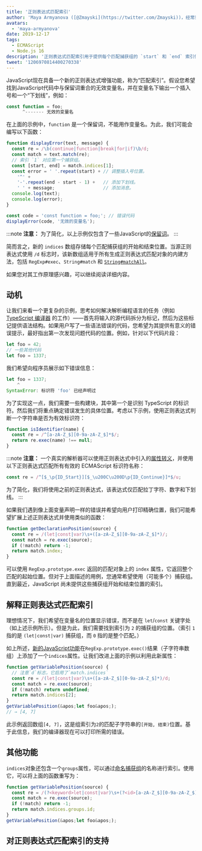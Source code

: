 ```yaml
---
title: '正则表达式匹配索引'
author: 'Maya Armyanova ([@Zmayski](https://twitter.com/Zmayski))，经常表达新特性'
avatars:
  - 'maya-armyanova'
date: 2019-12-17
tags:
  - ECMAScript
  - Node.js 16
description: '正则表达式匹配索引用于提供每个匹配捕获组的 `start` 和 `end` 索引位置。'
tweet: '1206970814400270338'
---
```

JavaScript现在具备一个新的正则表达式增强功能，称为“匹配索引”。假设您希望找到JavaScript代码中与保留词重合的无效变量名，并在变量名下输出一个插入号和一个“下划线”，例如：

<!--truncate-->
```js
const function = foo;
      ^------- 无效的变量名
```

在上面的示例中，`function` 是一个保留词，不能用作变量名。为此，我们可能会编写以下函数：

```js
function displayError(text, message) {
  const re = /\b(continue|function|break|for|if)\b/d;
  const match = text.match(re);
  // 索引 `1` 对应第一个捕获组。
  const [start, end] = match.indices[1];
  const error = ' '.repeat(start) + // 调整插入号位置。
    '^' +
    '-'.repeat(end - start - 1) +   // 添加下划线。
    ' ' + message;                  // 添加消息。
  console.log(text);
  console.log(error);
}

const code = 'const function = foo;'; // 错误代码
displayError(code, '无效的变量名');
```

:::note
**注意：** 为了简化，以上示例仅包含了一些JavaScript的[保留词](https://mathiasbynens.be/notes/reserved-keywords)。
:::

简而言之，新的 `indices` 数组存储每个匹配捕获组的开始和结束位置。当源正则表达式使用 `/d` 标志时，该新数组适用于所有生成正则表达式匹配对象的内建方法，包括 `RegExp#exec`、`String#match` 和 [`String#matchAll`](https://v8.dev/features/string-matchall)。

如果您对其工作原理感兴趣，可以继续阅读详细内容。

## 动机

让我们来看一个更复杂的示例，思考如何解决解析编程语言的任务（例如 [TypeScript 编译器](https://github.com/microsoft/TypeScript/tree/master/src/compiler) 的工作）——首先将输入的源代码拆分为标记，然后为这些标记提供语法结构。如果用户写了一些语法错误的代码，您希望为其提供有意义的错误提示，最好指出第一次发现问题代码的位置。例如，针对以下代码片段：

```js
let foo = 42;
// 一些其他代码
let foo = 1337;
```

我们希望向程序员展示如下错误信息：

```js
let foo = 1337;
    ^
SyntaxError: 标识符 'foo' 已经声明过
```

为了实现这一点，我们需要一些构建块，其中第一个是识别 TypeScript 的标识符。然后我们将重点确定错误发生的具体位置。考虑以下示例，使用正则表达式判断一个字符串是否为有效标识符：

```js
function isIdentifier(name) {
  const re = /^[a-zA-Z_$][0-9a-zA-Z_$]*$/;
  return re.exec(name) !== null;
}
```

:::note
**注意：** 一个真实的解析器可以使用正则表达式中引入的[属性转义](https://github.com/tc39/proposal-regexp-unicode-property-escapes#other-examples)，并使用以下正则表达式匹配所有有效的 ECMAScript 标识符名称：

```js
const re = /^[$_\p{ID_Start}][$_\u200C\u200D\p{ID_Continue}]*$/u;
```

为了简化，我们将使用之前的正则表达式，该表达式仅匹配拉丁字符、数字和下划线。
:::

如果我们遇到像上面变量声明一样的错误并希望向用户打印精确位置，我们可能希望扩展上述正则表达式并使用类似的函数：

```js
function getDeclarationPosition(source) {
  const re = /(let|const|var)\s+([a-zA-Z_$][0-9a-zA-Z_$]*)/;
  const match = re.exec(source);
  if (!match) return -1;
  return match.index;
}
```

可以使用 `RegExp.prototype.exec` 返回的匹配对象上的 `index` 属性，它返回整个匹配的起始位置。但对于上面描述的用例，您通常希望使用（可能多个）捕获组。直到最近，JavaScript 尚未提供这些捕获组开始和结束位置的索引。

## 解释正则表达式匹配索引

理想情况下，我们希望在变量名的位置显示错误，而不是在 `let`/`const` 关键字处（如上述示例所示）。但是为此，我们需要找到索引为 `2` 的捕获组的位置。（索引 `1` 指的是 `(let|const|var)` 捕获组，而 `0` 指的是整个匹配。）

如上所述，[新的JavaScript功能](https://github.com/tc39/proposal-regexp-match-indices)在`RegExp.prototype.exec()`结果（子字符串数组）上添加了一个`indices`属性。让我们改进上面的示例以利用此新属性：

```js
function getVariablePosition(source) {
  // 注意`d`标志，它启用了`match.indices`
  const re = /(let|const|var)\s+([a-zA-Z_$][0-9a-zA-Z_$]*)/d;
  const match = re.exec(source);
  if (!match) return undefined;
  return match.indices[2];
}
getVariablePosition(&apos;let foo&apos;);
// → [4, 7]
```

此示例返回数组`[4, 7]`，这是组索引为`2`的匹配子字符串的`[开始, 结束)`位置。基于此信息，我们的编译器现在可以打印所需的错误。

## 其他功能

`indices`对象还包含一个`groups`属性，可以通过[命名捕获组](https://mathiasbynens.be/notes/es-regexp-proposals#named-capture-groups)的名称进行索引。使用它，可以将上面的函数重写为：

```js
function getVariablePosition(source) {
  const re = /(?<keyword>let|const|var)\s+(?<id>[a-zA-Z_$][0-9a-zA-Z_$]*)/d;
  const match = re.exec(source);
  if (!match) return -1;
  return match.indices.groups.id;
}
getVariablePosition(&apos;let foo&apos;);
```

## 对正则表达式匹配索引的支持

<feature-support chrome="90 https://bugs.chromium.org/p/v8/issues/detail?id=9548"
                 firefox="no https://bugzilla.mozilla.org/show_bug.cgi?id=1519483"
                 safari="no https://bugs.webkit.org/show_bug.cgi?id=202475"
                 nodejs="16"
                 babel="no"></feature-support>

